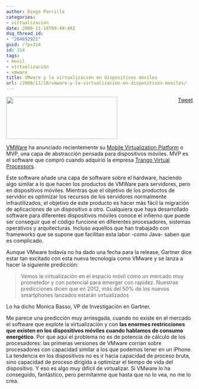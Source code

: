 ```yaml
---
author: Diego Parrilla
categories:
- virtualización
date: 2008-11-18T09:49:48Z
dsq_thread_id:
- "204692921"
guid: /?p=314
id: 314
tags:
- movil
- virtualización
- vmware
title: VMware y la virtualización en dispositivos móviles
url: /2008/11/18/vmware-y-la-virtualizacion-en-dispositivos-moviles/
---
```


<div style="float: right; margin-left: 10px;">
  <a href="https://twitter.com/share" class="twitter-share-button" data-via="nubeblog" data-hashtags="movil,virtualizaci%C3%B3n,vmware" data-count="vertical" data-url="/2008/11/18/vmware-y-la-virtualizacion-en-dispositivos-moviles/">Tweet</a>
</div>

[<img class="aligncenter size-medium wp-image-315" title="vmware-large-logo" src="/wp-content/uploads/vmware-large-logo.jpg" alt="" width="300" height="114" srcset="/wp-content/uploads/vmware-large-logo.jpg 602w, /wp-content/uploads/vmware-large-logo-300x114.jpg 300w" sizes="(max-width: 300px) 100vw, 300px" />](/wp-content/uploads/vmware-large-logo.jpg)

[VMWare](http://www.vmware.com) ha anunciado recientemente su [Mobile Virtualization Platform](http://www.vmware.com/technology/mobile/index.html) o MVP, una capa de abstracción pensada para dispositivos móviles. MVP es el software que compró cuando adquirió la empresa [Trango Virtual Processors](http://www.trango-vp.com/).

Este software añade una capa de software sobre el hardware, haciendo algo similar a lo que hacen los productos de VMWare para servidores, pero en dispositivos móviles. Mientras que el objetivo de los productos de servidor es optimizar los recursos de los servidores normalmente infrautilizados, el objetivo de este producto es hacer más fácil la migración de aplicaciones de un dispositivo a otro. Cualquiera que haya desarrollado software para diferentes dispositivos móviles conoce el infierno que puede ser conseguir que el código funcione en diferentes procesadores, sistemas operativos y arquitecturas. Incluso aquellos que han trabajado con frameworks que se supone que facilitan esta labor -como Java- saben que es complicado.

Aunque VMware todavía no ha dado una fecha para la release, Gartner dice estar tan excitado con esta nueva tecnología como VMware y se lanza a hacer la siguiente predicción:

> Vemos la virtualización en el espacio móvil como un mercado muy prometedor y con potencial para emerger con rapidez. Nuestras predicciones dicen que en 2012, más del 50% de los nuevos smartphones lanzados estarán virtualizados

Lo ha dicho Monica Basso, VP de Investigación en Gartner.

Me parece una predicción muy arriesgada, cuando no existe en el mercado el software que explote la virtualización y con **las enormes restricciones que existen en los dispositivos móviles cuando hablamos de consumo energético**. Por que aquí el problema no es de potencia de cálculo de los procesadores: las primeras versiones de VMware corrían sobre procesadores con capacidad similar a los que podemos tener en un iPhone. La tendencia en los dispositivos no es ir hacia capacidad de proceso bruta, sino capacidad de proceso dirigida a optimizar el tiempo de vida del dispositivo. Y eso es algo muy difícil de virtualizar. Si VMware lo ha conseguido, fantástico, pero permítanme que hasta que no lo vea, no me lo crea.
